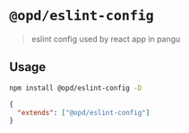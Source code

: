 # `@opd/eslint-config`

> eslint config used by react app in pangu

## Usage

```bash
npm install @opd/eslint-config -D
```

```json
{
  "extends": ["@opd/eslint-config"]
}
```
